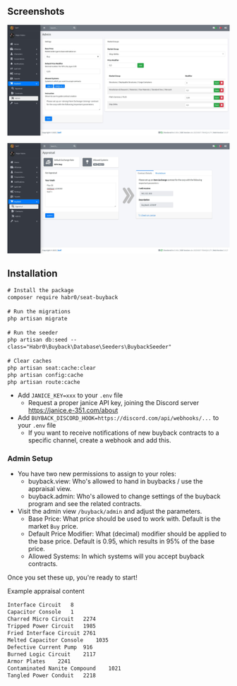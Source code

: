 ## Screenshots

![admin](./docs/admin_01.jpg)

![appraisal](./docs/appraisal_01.jpg)


## Installation

```shell
# Install the package
composer require habr0/seat-buyback

# Run the migrations
php artisan migrate

# Run the seeder
php artisan db:seed --class="Habr0\Buyback\Database\Seeders\BuybackSeeder"

# Clear caches
php artisan seat:cache:clear
php artisan config:cache
php artisan route:cache

```

- Add `JANICE_KEY=xxx` to your `.env` file
  - Request a proper janice API key, joining the Discord server https://janice.e-351.com/about
- Add `BUYBACK_DISCORD_HOOK=https://discord.com/api/webhooks/...` to your `.env` file
  - If you want to receive notifications of new buyback contracts to a specific channel, create a webhook and add this.

### Admin Setup

- You have two new permissions to assign to your roles:
  - buyback.view: Who's allowed to hand in buybacks / use the appraisal view.
  - buyback.admin: Who's allowed to change settings of the buyback program and see the related contracts.
- Visit the admin view `/buyback/admin` and adjust the parameters.
  - Base Price: What price should be used to work with. Default is the market `Buy` price.
  - Default Price Modifier: What (decimal) modifier should be applied to the base price. Default is 0.95, which results in 95% of the base price. 
  - Allowed Systems: In which systems will you accept buyback contracts.

Once you set these up, you're ready to start!

Example appraisal content
```
Interface Circuit	8
Capacitor Console	1
Charred Micro Circuit	2274
Tripped Power Circuit	1985
Fried Interface Circuit	2761
Melted Capacitor Console	1035
Defective Current Pump	916
Burned Logic Circuit	2117
Armor Plates	2241
Contaminated Nanite Compound	1021
Tangled Power Conduit	2218
```
